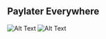 ## Paylater Everywhere

![Alt Text](https://drive.google.com/file/d/18Tw1IOfUTfZsF4cxBXNWmCXWD60Cq0kp/view?usp=sharing)
![Alt Text](https://drive.google.com/file/d/1ORie7Hus1As0m1AuIQ83Pf_ccor-fFik/view?usp=sharing)
